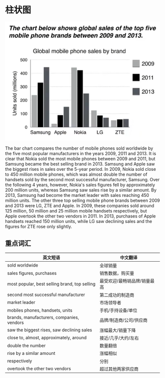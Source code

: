 # 柱状图

![柱状图](./bar-charts.png)

The bar chart compares the number of mobile phones sold worldwide by the five most popular manufacturers in the years 2009, 2011 and 2013.
It is clear that Nokia sold the most mobile phones between 2009 and 2011, but Samsung became the best selling brand in 2013. Samsung and Apple saw the biggest rises in sales over the 5-year period.
In 2009, Nokia sold close to 450 million mobile phones, which was almost double the number of handsets sold by the second most successful manufacturer, Samsung. Over the following 4 years, however, Nokia's sales figures fell by approximately 200 million units, whereas Samsung saw sales rise by a similar amount. By 2013, Samsung had become the market leader with sales reaching 450 million units.
The other three top selling mobile phone brands between 2009 and 2013 were LG, ZTE and Apple. In 2009, these companies sold around 125 million, 50 million and 25 million mobile handsets respectively, but Apple overtook the other two vendors in 2011. In 2013, purchases of Apple handsets reached 150 million units, while LG saw declining sales and the figures for ZTE rose only slightly.

## 重点词汇

| 英文短语                                      | 中文翻译                     |
| --------------------------------------------- | ---------------------------- |
| sold worldwide                                | 全球销量                     |
| sales figures, purchases                      | 销售数据，购买量             |
| most popular, best selling brand, top selling | 最受欢迎/最畅销品牌/销量最高 |
| second most successful manufacturer           | 第二成功的制造商             |
| market leader                                 | 市场领导者                   |
| mobiles phones, handsets, units               | 手机/手持设备/单位           |
| brands, manufacturers, companies, vendors     | 品牌/制造商/公司/供应商      |
| saw the biggest rises, saw declining sales    | 涨幅最大/销量下降            |
| close to, almost, approximately, around       | 接近/几乎/大约/左右          |
| double the number                             | 数量翻倍                     |
| rise by a similar amount                      | 涨幅相似                     |
| respectively                                  | 分别                         |
| overtook the other two vendors                | 超过其他两家供应商           |
